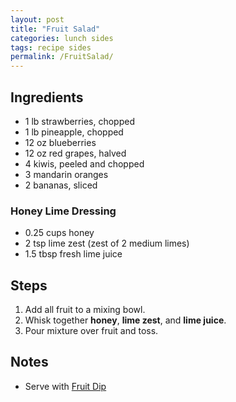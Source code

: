 ```yaml
---
layout: post
title: "Fruit Salad"
categories: lunch sides
tags: recipe sides
permalink: /FruitSalad/
---
```


## Ingredients

- 1 lb strawberries, chopped
- 1 lb pineapple, chopped
- 12 oz blueberries
- 12 oz red grapes, halved
- 4 kiwis, peeled and chopped
- 3 mandarin oranges
- 2 bananas, sliced

### Honey Lime Dressing

- 0.25 cups honey
- 2 tsp lime zest (zest of 2 medium limes)
- 1.5 tbsp fresh lime juice

## Steps

1. Add all fruit to a mixing bowl.
2. Whisk together **honey**, **lime zest**, and **lime juice**.
3. Pour mixture over fruit and toss.

## Notes

- Serve with [Fruit Dip](https://recipes.simas.io/FruitDip)
